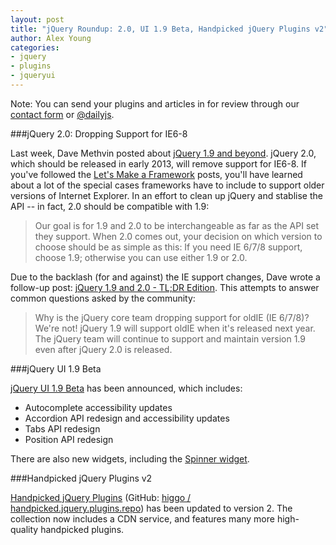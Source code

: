 ```yaml
---
layout: post
title: "jQuery Roundup: 2.0, UI 1.9 Beta, Handpicked jQuery Plugins v2"
author: Alex Young
categories: 
- jquery
- plugins
- jqueryui
---
```


<div class="intro">
Note: You can send your plugins and articles in for review through our <a href="/contact.html">contact form</a> or <a href="http://twitter.com/dailyjs">@dailyjs</a>.
</div>

###jQuery 2.0: Dropping Support for IE6-8

Last week, Dave Methvin posted about [jQuery 1.9 and beyond](http://blog.jquery.com/2012/06/28/jquery-core-version-1-9-and-beyond/).  jQuery 2.0, which should be released in early 2013, will remove support for IE6-8.  If you've followed the [Let's Make a Framework](http://dailyjs.com/tags.html#lmaf) posts, you'll have learned about a lot of the special cases frameworks have to include to support older versions of Internet Explorer.  In an effort to clean up jQuery and stablise the API -- in fact, 2.0 should be compatible with 1.9:

> Our goal is for 1.9 and 2.0 to be interchangeable as far as the API set they support. When 2.0 comes out, your decision on which version to choose should be as simple as this: If you need IE 6/7/8 support, choose 1.9; otherwise you can use either 1.9 or 2.0.

Due to the backlash (for and against) the IE support changes, Dave wrote a follow-up post: [jQuery 1.9 and 2.0 - TL;DR Edition](http://blog.jquery.com/2012/07/01/jquery-1-9-and-2-0-tldr-edition/).  This attempts to answer common questions asked by the community:

> Why is the jQuery core team dropping support for oldIE (IE 6/7/8)? We're not! jQuery 1.9 will support oldIE when it's released next year. The jQuery team will continue to support and maintain version 1.9 even after jQuery 2.0 is released.

###jQuery UI 1.9 Beta

[jQuery UI 1.9 Beta](http://blog.jqueryui.com/2012/06/jquery-ui-1-9-beta/) has been announced, which includes:

* Autocomplete accessibility updates
* Accordion API redesign and accessibility updates
* Tabs API redesign
* Position API redesign

There are also new widgets, including the [Spinner widget](http://wiki.jqueryui.com/w/page/12138077/Spinner).

###Handpicked jQuery Plugins v2

[Handpicked jQuery Plugins](http://iwantaneff.in/repo/) (GitHub: [higgo / handpicked.jquery.plugins.repo](https://github.com/higgo/handpicked.jquery.plugins.repo)) has been updated to version 2.  The collection now includes a CDN service, and features many more high-quality handpicked plugins.
